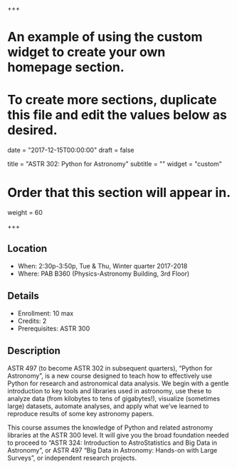 +++
# An example of using the custom widget to create your own homepage section.
# To create more sections, duplicate this file and edit the values below as desired.

date = "2017-12-15T00:00:00"
draft = false

title = "ASTR 302: Python for Astronomy"
subtitle = ""
widget = "custom"

# Order that this section will appear in.
weight = 60

+++

## Location

 * When: 2:30p-3:50p, Tue & Thu, Winter quarter 2017-2018
 * Where: PAB B360 (Physics-Astronomy Building, 3rd Floor)

## Details

 * Enrollment: 10 max
 * Credits: 2
 * Prerequisites: ASTR 300

## Description

<p>
ASTR 497 (to become ASTR 302 in subsequent quarters), “Python for Astronomy”, is a new course designed to teach how to effectively use Python for research and astronomical data analysis. We begin with a gentle introduction to key tools and libraries used in astronomy, use these to analyze data (from kilobytes to tens of gigabytes!), visualize (sometimes large) datasets, automate analyses, and apply what we’ve learned to reproduce results of some key astronomy papers.
</p>

<p>
This course assumes the knowledge of Python and related astronomy libraries at the ASTR 300 level. It will give you the broad foundation needed to proceed to “ASTR 324: Introduction to AstroStatistics and Big Data in Astronomy”, or ASTR 497 “Big Data in Astronomy: Hands-on with Large Surveys”, or independent research projects.
</p>
